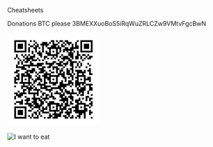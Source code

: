 Cheatsheets

Donations BTC please 3BMEXXuoBoS5iRqWuZRLCZw9VMtvFgcBwN

![3BMEXXuoBoS5iRqWuZRLCZw9VMtvFgcBwN](blockchain/3BMEXXuoBoS5iRqWuZRLCZw9VMtvFgcBwN.png "3BMEXXuoBoS5iRqWuZRLCZw9VMtvFgcBwN")

![I want to eat](https://i.imgur.com/Mr5AF8Y.png)

